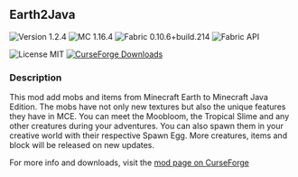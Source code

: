 ## Earth2Java

![Version 1.2.4](https://img.shields.io/badge/Version-1.2.4-brightgreen)
![MC 1.16.4](https://img.shields.io/badge/MC-1.16.4-blue)
![Fabric 0.10.6+build.214](https://img.shields.io/badge/Fabric%20Loader-0.10.6+build.214-critical)
![Fabric API](https://img.shields.io/badge/Fabric%20API-0.25.1+build.416--1.16-critical)

![License MIT](https://img.shields.io/badge/License-MIT-blue)
[![CurseForge Downloads](https://img.shields.io/badge/dynamic/json?color=6441a5&label=CurseForge&query=%24.downloadCount&suffix=%20Downloads&url=https%3A%2F%2Faddons-ecs.forgesvc.net%2Fapi%2Fv2%2Faddon%2F398022)](https://www.curseforge.com/minecraft/mc-mods/earth2java-mobs)
### Description
This mod add mobs and items from Minecraft Earth to Minecraft Java Edition. The mobs have not only new textures but also the unique features they have in MCE. You can meet the Moobloom, the Tropical Slime and any other creatures during your adventures. You can also spawn them in your creative world with their respective Spawn Egg.
More creatures, items and block will be released on new updates.

For more info and downloads, visit the [mod page on CurseForge](https://www.curseforge.com/minecraft/mc-mods/earth2java-fabric)
